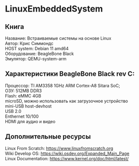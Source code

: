 # LinuxEmbeddedSystem

## Книга
   Название: Встраиваемые системы на основе Linux  
   Автор: Крис Симмондс  
   HOST system: Debian 11 amd64  
   Оборудование: BeagleBone Black  
   Эмулятор: QEMU-system-arm  

## Характеристики BeagleBone Black rev C:
   Процессор: TI AM3358 1GHz ARM Cortex-A8 Sitara SoC;  
   ОЗУ: 512MB DDR3  
   Flash: eMMC 4GB  
   microSD, можно использовать как загрузочное устройство  
   mini-USB host-devhost  
   USB 2.0  
   Enthernet 10/100  
   HDMI для аудио и видео

## Дополнительные ресурсы
   Linux From Scratch: https://www.linuxfromscratch.org  
   Wiki Develop OS: https://wiki.osdev.org/Expanded_Main_Page  
   Linux Documentation: https://www.kernel.org/doc/html/latest/  
